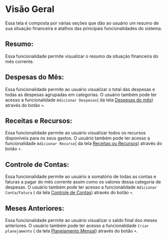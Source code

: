 # Visão Geral

Essa tela é composta por várias seções que dão ao usuário um resumo de sua situação financeira e atalhos das principais funcionalidades do sistema.

## Resumo:

Essa funcionalidade permite visualizar o resumo da situação financeira do mês corrente.

## Despesas do Mês:

Essa funcionalidade permite ao usuário visualizar o total das despesas e todas as despesas agrupadas em categorias. O usuário também pode ter acesso a funcionalidade `Adicionar Despesas`( da tela [Despesas do mês](./controleRenda.md)) através do botão `+`.

## Receitas e Recursos:
Essa funcionalidade permite ao usuário visualizar todos os recursos disponíveis para os seus gastos. O usuário também pode ter acesso a funcionalidade `Adicionar Recurso`( da tela [Receitas ou Recursos](./rendaOuEntrada.md)) através do botão `+`.

## Controle de Contas:

Essa funcionalidade permite ao usuário a somatório de todas as contas e faturas a pagar do mês corrente assim como os valores dessa categoria de despesas. O usuário  também pode ter acesso a funcionalidade `Adicionar Conta/Fatura` ( da tela [Controle de Contas](./controleRenda.md)) através do botão `+`.

## Meses Anteriores:

Essa funcionalidade permite ao usuário visualizar o saldo final dos meses anteriores. O usuário também pode ter acesso a funcionalidade `Criar planejamento` ( da tela [Planejamento Mensal](./controleRenda.md)) através do botão `+`.